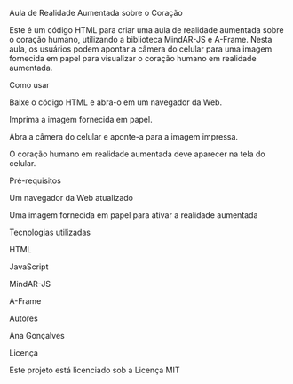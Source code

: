Aula de Realidade Aumentada sobre o Coração

Este é um código HTML para criar uma aula de realidade aumentada sobre o coração humano, utilizando a biblioteca MindAR-JS e A-Frame. Nesta aula, os usuários podem apontar a câmera do celular para uma imagem fornecida em papel para visualizar o coração humano em realidade aumentada.

Como usar

Baixe o código HTML e abra-o em um navegador da Web.

Imprima a imagem fornecida em papel.

Abra a câmera do celular e aponte-a para a imagem impressa.

O coração humano em realidade aumentada deve aparecer na tela do celular.

Pré-requisitos

Um navegador da Web atualizado

Uma imagem fornecida em papel para ativar a realidade aumentada

Tecnologias utilizadas

HTML

JavaScript

MindAR-JS

A-Frame

Autores

Ana Gonçalves

Licença

Este projeto está licenciado sob a Licença MIT
